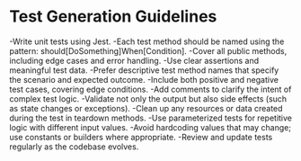 # Test Generation Guidelines 
-Write unit tests using Jest. 
-Each test method should be named using the pattern: 
should[DoSomething]When[Condition]. 
-Cover all public methods, including edge cases and error 
handling. 
-Use clear assertions and meaningful test data. 
-Prefer descriptive test method names that specify the scenario 
and expected outcome. 
-Include both positive and negative test cases, covering edge 
conditions. 
-Add comments to clarify the intent of complex test logic. 
-Validate not only the output but also side effects (such as state 
changes or exceptions). 
-Clean up any resources or data created during the test in 
teardown methods. 
-Use parameterized tests for repetitive logic with different input 
values. 
-Avoid hardcoding values that may change; use constants or 
builders where appropriate.
-Review and update tests regularly as the codebase evolves. 